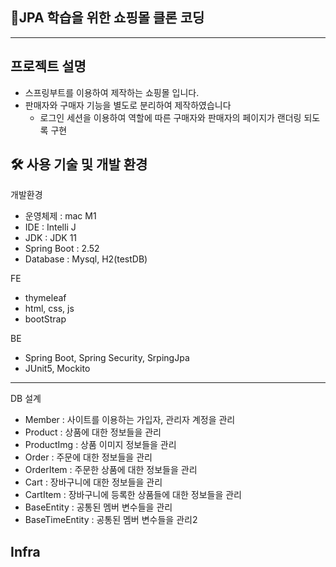 ## 🛒JPA 학습을 위한 쇼핑몰 클론 코딩 
---
## 프로젝트 설명
- 스프링부트를 이용하여 제작하는 쇼핑몰 입니다.
- 판매자와 구매자 기능을 별도로 분리하여 제작하였습니다 
    - 로그인 세션을 이용하여 역할에 따른 구매자와 판매자의 페이지가 랜더링 되도록 구현
  
## 🛠️ 사용 기술 및 개발 환경
개발환경
- 운영체제 : mac M1
- IDE : Intelli J
- JDK : JDK 11
- Spring Boot : 2.52
- Database : Mysql, H2(testDB)

FE
- thymeleaf
- html, css, js
- bootStrap

BE
- Spring Boot, Spring Security, SrpingJpa
- JUnit5, Mockito

--- 
DB 설계
- Member : 사이트를 이용하는 가입자, 관리자 계정을 관리
- Product : 상품에 대한 정보들을 관리
- ProductImg : 상품 이미지 정보들을 관리
- Order : 주문에 대한 정보들을 관리
- OrderItem : 주문한 상품에 대한 정보들을 관리
- Cart : 장바구니에 대한 정보들을 관리
- CartItem : 장바구니에 등록한 상품들에 대한 정보들을 관리
- BaseEntity : 공통된 멤버 변수들을 관리
- BaseTimeEntity : 공통된 멤버 변수들을 관리2

Infra
- 